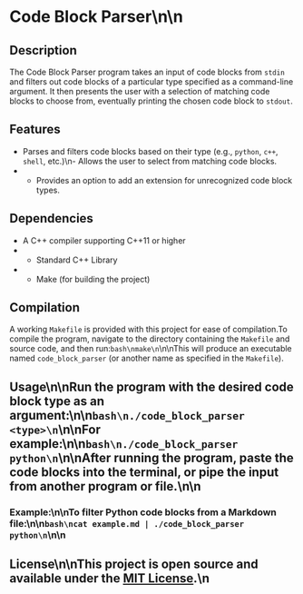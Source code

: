# Code Block Parser\n\n
## Description
The Code Block Parser program takes an input of code blocks from `stdin` and filters out code blocks of a particular type specified as a command-line argument. It then presents the user with a selection of matching code blocks to choose from, eventually printing the chosen code block to `stdout`.
## Features
- Parses and filters code blocks based on their type (e.g., `python`, `c++`, `shell`, etc.)\n- Allows the user to select from matching code blocks.
- - Provides an option to add an extension for unrecognized code block types.
## Dependencies
- A C++ compiler supporting C++11 or higher
- - Standard C++ Library
- - Make (for building the project)
## Compilation
A working `Makefile` is provided with this project for ease of compilation.To compile the program, navigate to the directory containing the `Makefile` and source code, and then run:```bash\nmake\n```\n\nThis will produce an executable named `code_block_parser` (or another name as specified in the `Makefile`).
## Usage\n\nRun the program with the desired code block type as an argument:\n\n```bash\n./code_block_parser <type>\n```\n\nFor example:\n\n```bash\n./code_block_parser python\n```\n\nAfter running the program, paste the code blocks into the terminal, or pipe the input from another program or file.\n\n
### Example:\n\nTo filter Python code blocks from a Markdown file:\n\n```bash\ncat example.md | ./code_block_parser python\n```\n\n
## License\n\nThis project is open source and available under the [MIT License](LICENSE).\n

